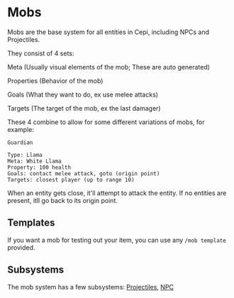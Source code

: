 # Mobs

Mobs are the base system for all entities in Cepi, including NPCs and Projectiles.

They consist of 4 sets:

Meta (Usually visual elements of the mob; These are auto generated)

Properties (Behavior of the mob)

Goals (What they want to do, ex use melee attacks)

Targets (The target of the mob, ex the last damager)

These 4 combine to allow for some different variations of mobs, for example:

```
Guardian

Type: Llama
Meta: White Llama
Property: 100 health
Goals: contact melee attack, goto (origin point)
Targets: closest player (up to range 10)
```

When an entity gets close, it'll attempt to attack the entity. If no entities are present, itll go back to its origin point.

## Templates

If you want a mob for testing out your item, you can use any `/mob template` provided.

## Subsystems

The mob system has a few subsystems: [Projectiles](projectiles), [NPC](../registry/npc)